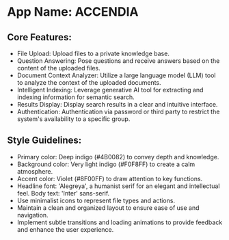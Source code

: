 # **App Name**: ACCENDIA

## Core Features:

- File Upload: Upload files to a private knowledge base.
- Question Answering: Pose questions and receive answers based on the content of the uploaded files.
- Document Context Analyzer: Utilize a large language model (LLM) tool to analyze the context of the uploaded documents.
- Intelligent Indexing: Leverage generative AI tool for extracting and indexing information for semantic search.
- Results Display: Display search results in a clear and intuitive interface.
- Authentication: Authentication via password or third party to restrict the system's availability to a specific group.

## Style Guidelines:

- Primary color: Deep indigo (#4B0082) to convey depth and knowledge.
- Background color: Very light indigo (#F0F8FF) to create a calm atmosphere.
- Accent color: Violet (#8F00FF) to draw attention to key functions.
- Headline font: 'Alegreya', a humanist serif for an elegant and intellectual feel. Body text: 'Inter' sans-serif.
- Use minimalist icons to represent file types and actions.
- Maintain a clean and organized layout to ensure ease of use and navigation.
- Implement subtle transitions and loading animations to provide feedback and enhance the user experience.